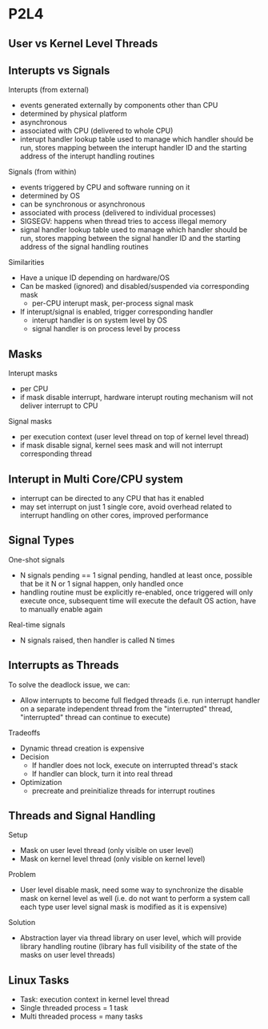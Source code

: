 # P2L4

## User vs Kernel Level Threads

## Interupts vs Signals

Interupts (from external)
- events generated externally by components other than CPU
- determined by physical platform
- asynchronous
- associated with CPU (delivered to whole CPU)
- interupt handler lookup table used to manage which handler should be run, stores mapping between the interupt handler ID and the starting address of the interupt handling routines

Signals (from within)
- events triggered by CPU and software running on it
- determined by OS
- can be synchronous or asynchronous
- associated with process (delivered to individual processes)
- SIGSEGV: happens when thread tries to access illegal memory
- signal handler lookup table used to manage which handler should be run, stores mapping between the signal handler ID and the starting address of the signal handling routines

Similarities
- Have a unique ID depending on hardware/OS
- Can be masked (ignored) and disabled/suspended via corresponding mask
    - per-CPU interupt mask, per-process signal mask
- If interupt/signal is enabled, trigger corresponding handler
    - interupt handler is on system level by OS
    - signal handler is on process level by process

## Masks

Interupt masks
- per CPU
- if mask disable interrupt, hardware interupt routing mechanism will not deliver interrupt to CPU

Signal masks
- per execution context (user level thread on top of kernel level thread)
- if mask disable signal, kernel sees mask and will not interrupt corresponding thread

## Interupt in Multi Core/CPU system

- interrupt can be directed to any CPU that has it enabled
- may set interrupt on just 1 single core, avoid overhead related to interrupt handling on other cores, improved performance

## Signal Types

One-shot signals
- N signals pending == 1 signal pending, handled at least once, possible that be it N or 1 signal happen, only handled once
- handling routine must be explicitly re-enabled, once triggered will only execute once, subsequent time will execute the default OS action, have to manually enable again

Real-time signals
- N signals raised, then handler is called N times

## Interrupts as Threads

To solve the deadlock issue, we can:
- Allow interrupts to become full fledged threads (i.e. run interrupt handler on a separate independent thread from the "interrupted" thread, "interrupted" thread can continue to execute)

Tradeoffs
- Dynamic thread creation is expensive
- Decision
    - If handler does not lock, execute on interrupted thread's stack
    - If handler can block, turn it into real thread
- Optimization
    - precreate and preinitialize threads for interrupt routines

## Threads and Signal Handling

Setup
- Mask on user level thread (only visible on user level)
- Mask on kernel level thread (only visible on kernel level)

Problem
- User level disable mask, need some way to synchronize the disable mask on kernel level as well (i.e. do not want to perform a system call each type user level signal mask is modified as it is expensive)

Solution
- Abstraction layer via thread library on user level, which will provide library handling routine (library has full visibility of the state of the masks on user level threads)

## Linux Tasks

- Task: execution context in kernel level thread
- Single threaded process = 1 task
- Multi threaded process = many tasks